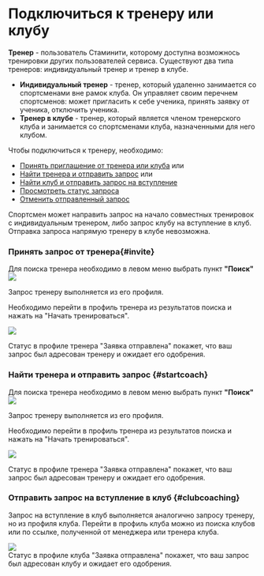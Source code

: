 # Подключиться к тренеру или клубу
**Тренер** - пользователь Стаминити, которому доступна возможнось тренировки других пользователей сервиса. Существуют два типа тренеров: индивидуальный тренер и тренер в клубе.

* **Индивидуальный тренер** - тренер, который удаленно занимается со спортсменами вне рамок клуба. Он управляет своим перечнем спортсменов: может пригласить к себе ученика, принять заявку от ученика, отключить ученика.  
* **Тренер в клубе** - тренер, который является членом тренерского клуба и занимается со спортсменами клуба, назначенными для него клубом. 

Чтобы подключиться к тренеру, необходимо:
* [Принять приглашение от тренера или клуба](#invite) или
* [Найти тренера и отправить запрос](#startcoach) или
* [Найти клуб и отправить запрос на вступление](#clubcoaching)
* [Просмотреть статус запроса](#requeststatus)
* [Отменить отправленный запрос](#cancelrequest)




Спортсмен может направить запрос на начало совместных тренировок с индивидуальным тренером, либо запрос клубу на вступление в клуб. Отправка запроса напрямую тренеру в клубе невозможна.

### Принять запрос от тренера{#invite}
Для поиска тренера необходимо в левом меню выбрать пункт **"Поиск"** 
![](http://content.staminity.com/assets/images/settings/Find-coach.png)

Запрос тренеру выполняется из его профиля.

Необходимо перейти в профиль тренера из результатов поиска и нажать на "Начать тренироваться".

![](http://content.staminity.com/assets/images/StartCoaching_4.gif)

Статус в профиле тренера "Заявка отправлена" покажет, что ваш запрос был адресован тренеру и ожидает его одобрения.



### Найти тренера и отправить запрос {#startcoach}
Для поиска тренера необходимо в левом меню выбрать пункт **"Поиск"** 
![](http://content.staminity.com/assets/images/settings/Find-coach.png)

Запрос тренеру выполняется из его профиля.

Необходимо перейти в профиль тренера из результатов поиска и нажать на "Начать тренироваться".

![](http://content.staminity.com/assets/images/StartCoaching_4.gif)

Статус в профиле тренера "Заявка отправлена" покажет, что ваш запрос был адресован тренеру и ожидает его одобрения.

### Отправить запрос на вступление в клуб {#clubcoaching}

Запрос на вступление в клуб выполняется аналогично запросу тренеру, но из профиля клуба. 
Перейти в профиль клуба можно из поиска клубов или по ссылке, полученной от менеджера или тренера клуба.

![](http://content.staminity.com/assets/images/StartClubCoaching.gif)  
Статус в профиле клуба "Заявка отправлена" покажет, что ваш запрос был адресован клубу и ожидает его одобрения.


